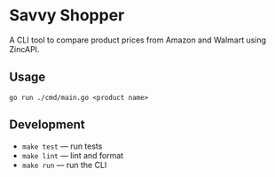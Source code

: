 # Savvy Shopper

A CLI tool to compare product prices from Amazon and Walmart using ZincAPI.

## Usage

```
go run ./cmd/main.go <product name>
```

## Development

- `make test` — run tests
- `make lint` — lint and format
- `make run` — run the CLI
